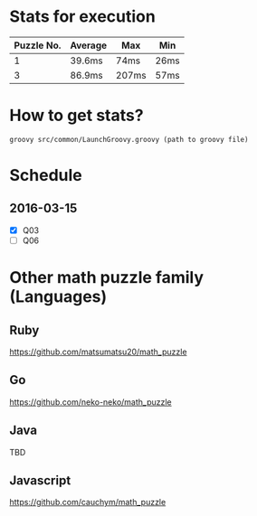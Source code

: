 # Stats for execution
|Puzzle No.|Average|Max |Min |
|----------|-------|----|----|
|1         |39.6ms |74ms|26ms|
|3         |86.9ms |207ms|57ms|

# How to get stats?
`groovy src/common/LaunchGroovy.groovy (path to groovy file)`

# Schedule
## 2016-03-15
 - [x] Q03
 - [ ] Q06

# Other math puzzle family (Languages)
## Ruby
https://github.com/matsumatsu20/math_puzzle
## Go
https://github.com/neko-neko/math_puzzle
## Java
TBD
## Javascript
https://github.com/cauchym/math_puzzle

